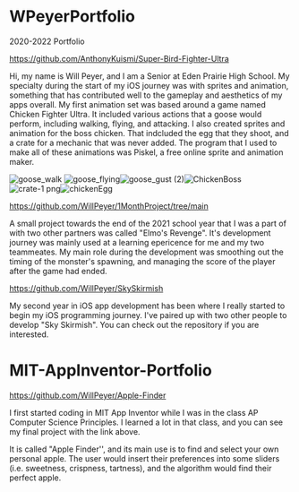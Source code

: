 # WPeyerPortfolio
2020-2022 Portfolio

https://github.com/AnthonyKuismi/Super-Bird-Fighter-Ultra

Hi, my name is Will Peyer, and I am a Senior at Eden Prairie High School. My specialty during the start of my iOS journey was with sprites and animation, something that has contributed well to the gameplay and aesthetics of my apps overall. My first animation set was based around a game named Chicken Fighter Ultra. It included various actions that a goose would perform, including walking, flying, and attacking. I also created sprites and animation for the boss chicken. That indcluded the egg that they shoot, and a crate for a mechanic that was never added. The program that I used to make all of these animations was Piskel, a free online sprite and animation maker.

![goose_walk](https://user-images.githubusercontent.com/73123369/98884912-ac36ec00-2456-11eb-880c-171a520c002e.gif) ![goose_flying](https://user-images.githubusercontent.com/73123369/98884925-b527bd80-2456-11eb-9f3e-f653780e8e29.gif)![goose_gust (2)](https://user-images.githubusercontent.com/73123369/104668605-0c881b00-569e-11eb-99f8-943d2bd9648a.gif)![ChickenBoss](https://user-images.githubusercontent.com/73123369/104668726-40fbd700-569e-11eb-8ffb-38b3ab0c1c3a.gif)![crate-1 png](https://user-images.githubusercontent.com/73123369/104668799-625cc300-569e-11eb-9665-5e3c06aa8fb9.png)![chickenEgg](https://user-images.githubusercontent.com/73123369/104669652-1ca0fa00-56a0-11eb-9a3a-b8e67c66bed1.png)


https://github.com/WillPeyer/1MonthProject/tree/main

A small project towards the end of the 2021 school year that I was a part of with two other partners was called "Elmo's Revenge". It's development journey was mainly used at a learning epericence for me and my two teammeates. My main role during the development was smoothing out the timing of the monster's spawning, and managing the score of the player after the game had ended.

https://github.com/WillPeyer/SkySkirmish

My second year in iOS app development has been where I really started to begin my iOS programming journey. I've paired up with two other people to develop "Sky Skirmish". You can check out the repository if you are interested.

# MIT-AppInventor-Portfolio

https://github.com/WillPeyer/Apple-Finder

I first started coding in MIT App Inventor while I was in the class AP Computer Science Principles. I learned a lot in that class, and you can see my final project with the link above.

It is called "Apple Finder'', and its main use is to find and select your own personal apple. The user would insert their preferences into some sliders (i.e. sweetness, crispness, tartness), and the algorithm would find their perfect apple.
